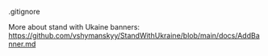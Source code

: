.gitignore

More about stand with Ukaine banners: https://github.com/vshymanskyy/StandWithUkraine/blob/main/docs/AddBanner.md

